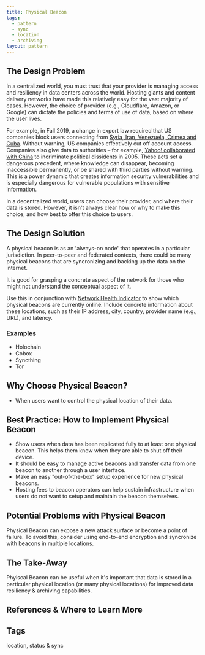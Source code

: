 ```yaml
---
title: Physical Beacon
tags:
  - pattern
  - sync
  - location
  - archiving
layout: pattern
---
```


## The Design Problem

In a centralized world, you must trust that your provider is managing
access and resiliency in data centers across the world. Hosting giants and
content delivery networks have made this relatively easy for the vast majority
of cases. However, the choice of provider (e.g., Cloudflare, Amazon, or
Google) can dictate the policies and terms of use of data, based on where the
user lives.

For example, in Fall 2019, a change in export law required that US companies
block users connecting from [Syria, Iran, Venezuela, Crimea and
Cuba](https://techcrunch.com/2019/07/29/github-ban-sanctioned-countries).
Without warning, US companies effectively cut off account access. Companies
also give data to authorities – for example, [Yahoo! collaborated with
China](https://www.theguardian.com/world/2013/sep/08/chinese-activist-yahoo-email-freed)
to incriminate political dissidents in 2005. These acts set
a dangerous precedent, where knowledge can disappear, becoming inaccessible
permanently, or be shared with third parties without warning. This is a power
dynamic that creates information security vulnerabilities and is especially
dangerous for vulnerable populations with sensitive information.

In a decentralized world, users can choose their provider, and where their data
is stored. However, it isn't always clear how or why to make this choice, and
how best to offer this choice to users.

## The Design Solution

A physical beacon is as an 'always-on node' that operates in a particular
jurisdiction. In peer-to-peer and federated contexts, there could be many
physical beacons that are syncronizing and backing up the data on the internet.

It is good for grasping a concrete aspect of the network for those who might
not understand the conceptual aspect of it.

Use this in conjunction with [Network Health
Indicator](network-health-indicator.md) to show which physical beacons are
currently online. Include concrete information about these locations, such as
their IP address, city, country, provider name (e.g., URL), and latency.

### Examples

- Holochain
- Cobox
- Syncthing
- Tor

## Why Choose Physical Beacon?

- When users want to control the physical location of their data.

## Best Practice: How to Implement Physical Beacon

- Show users when data has been replicated fully to at least one physical beacon. This helps them know when they are able to shut off their device.
- It should be easy to manage active beacons and transfer data from one beacon to another through a user interface.
- Make an easy "out-of-the-box" setup experience for new physical beacons.
- Hosting fees to beacon operators can help sustain infrastructure when users
  do not want to setup and maintain the beacon themselves.

## Potential Problems with Physical Beacon

Physical Beacon can expose a new attack surface or become a point of failure.
To avoid this, consider using end-to-end encryption and syncronize with beacons
in multiple locations.

## The Take-Away

Phyiscal Beacon can be useful when it's important that data is stored in
a particular physical location (or many physical locations) for improved data
resiliency & archiving capabilities.

## References & Where to Learn More

## Tags

location, status & sync

